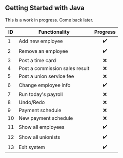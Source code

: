 ## Getting Started with Java
This is a work in progress. Come back later.

| ID |             Functionality              |     Progress               |
| -------- | -------------------------------| :---:|
|     1    |  Add new employee               | :heavy_check_mark: |
|     2    |  Remove an employee            | :heavy_check_mark: |
|     3    |  Post a time card               | :x: |
|     4    |  Post a commission sales result             | :x: |
|     5    |  Post a union service fee            | :x:  |
|     6    |  Change employee info       | :heavy_check_mark: |
|     7    |  Run today's payroll           | :x: |
|     8    |  Undo/Redo                     | :x: |
|     9    |  Payment schedule              | :x: |
|    10    |  New payment schedule | :x: |
|    11    |  Show all employees | :heavy_check_mark: |
|    12    |  Show all unionists | :heavy_check_mark: |
|    13    |  Exit system | :heavy_check_mark: |
